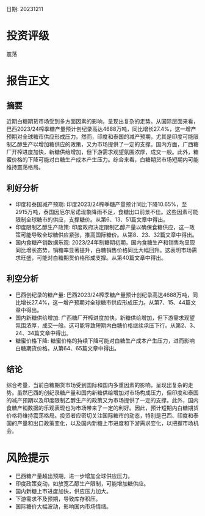 
日期: 20231211

# 投资评级

震荡

# 报告正文

## 摘要

近期白糖期货市场受到多方面因素的影响，呈现出复杂的走势。从国际层面来看，巴西2023/24榨季糖产量预计创纪录高达4688万吨，同比增长27.4%，这一增产预期对全球糖市供应形成压力。然而，印度和泰国的减产预期，尤其是印度可能限制乙醇生产以增加糖供应的政策，又为市场提供了一定的支撑。国内方面，广西糖厂开榨进度加快，新糖供给增加，但下游需求观望氛围浓厚，成交一般。此外，糖蜜价格的下降可能对白糖生产成本产生压力。综合来看，白糖期货市场短期内可能维持震荡格局。

## 利好分析

* 印度和泰国减产预期: 印度2023/24榨季糖产量预计同比下降10.65%，至2915万吨，泰国因厄尔尼诺现象降雨不足，食糖出口前景不佳。这些因素可能限制全球糖市的供应，支撑糖价。从第6、13、51篇文章中得出。
* 印度限制乙醇生产政策: 印度政府决定限制乙醇产量以确保食糖供应，这一政策可能导致全球糖供应紧张，推高国际糖价。从第8、23、32篇文章中得出。
* 国内食糖产销数据乐观: 2023/24年制糖期初期，国内食糖生产和销售均呈现同比增长态势，销糖率显著提升，白糖销售价格同比大幅回升。这表明市场需求旺盛，可能对白糖期货价格形成支撑。从第40篇文章中得出。

## 利空分析

* 巴西创纪录的糖产量: 巴西2023/24榨季糖产量预计创纪录高达4688万吨，同比增长27.4%，这一增产预期对全球糖市供应形成压力。从第7、15、44篇文章中得出。
* 国内新糖供给增加: 广西糖厂开榨进度加快，新糖供给增加，但下游需求观望氛围浓厚，成交一般。这可能导致短期内白糖价格继续承压下行。从第2、3、24、34篇文章中得出。
* 糖蜜价格下降: 糖蜜价格的持续下降可能对白糖生产成本产生压力，进而影响白糖期货价格。从第64、65篇文章中得出。

## 结论

综合考量，当前白糖期货市场受到国际和国内多重因素的影响，呈现出复杂的走势。虽然巴西的创纪录糖产量和国内新糖供给增加对市场构成压力，但印度和泰国的减产预期以及印度限制乙醇生产的政策又为市场提供了一定的支撑。此外，国内食糖产销数据的乐观表现也为市场带来了一定的利好。因此，预计短期内白糖期货价格将维持震荡格局。投资者应密切关注国际糖市的动态，特别是巴西、印度和泰国的产量和出口政策变化，以及国内新糖上市进度和下游需求变化，以把握市场机会。

# 风险提示

* 巴西糖产量超出预期，进一步增加全球供应压力。
* 印度政策变动，如放宽乙醇生产限制，可能增加糖供应。
* 国内新糖上市进度加快，供应压力加大。
* 下游需求不及预期，导致库存积压。
* 国际糖价大幅波动，影响国内市场情绪。
